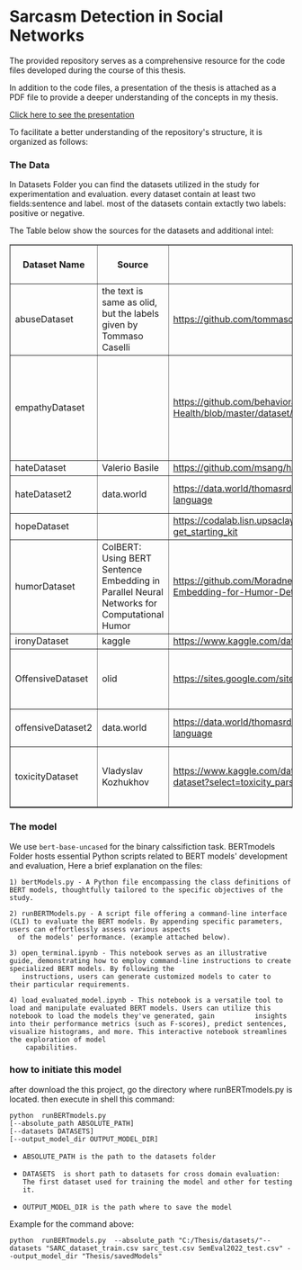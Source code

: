 # Sarcasm Detection in Social Networks

The provided repository serves as a comprehensive resource for the code files developed during the course of this thesis.

In addition to the code files, a presentation of the thesis is attached as a PDF file to provide a deeper understanding of the concepts in my thesis.

[Click here to see the presentation](Thesis_defense.pdf) 



To facilitate a better understanding of the repository's structure, it is organized as follows:

### The Data
In Datasets Folder you can find the datasets utilized in the study for experimentation and evaluation.
every dataset contain at least two fields:sentence and label.
most of the datasets contain extactly two labels: positive or negative.

The Table below show the sources for the datasets and additional intel:

<table border="1">
  <thead>
    <tr>
      <th>Dataset Name</th>
      <th>Source</th>
      <th>Link</th>
      <th>Original Size</th>
      <th>Current Sample Size</th>
      <th>Positive Percentage</th>
      <th>Comment</th>
    </tr>
  </thead>
  <tbody>
    <tr>
      <td>abuseDataset</td>
      <td>the text is same as olid, but the labels given by Tommaso Caselli</td>
      <td><a href="https://github.com/tommasoc80/AbuseEval">https://github.com/tommasoc80/AbuseEval</a></td>
      <td>13241</td>
      <td>5000</td>
      <td>0.2</td>
      <td>explanation on the labels can be found here</td>
    </tr>
    <tr>
      <td>empathyDataset</td>
      <td></td>
      <td><a href="https://github.com/behavioral-data/Empathy-Mental-Health/blob/master/dataset/emotional-reactions-reddit.csv">https://github.com/behavioral-data/Empathy-Mental-Health/blob/master/dataset/emotional-reactions-reddit.csv</a></td>
      <td>3085</td>
      <td>3085</td>
      <td>0.33</td>
      <td>The original table contains 3 kinds of labels. I changed it to 2 labels for binary classification.</td>
    </tr>
    <tr>
      <td>hateDataset</td>
      <td>Valerio Basile</td>
      <td><a href="https://github.com/msang/hateval">https://github.com/msang/hateval</a></td>
      <td>100</td>
      <td>100</td>
      <td>0.5</td>
      <td></td>
    </tr>
    <tr>
      <td>hateDataset2</td>
      <td>data.world</td>
      <td><a href="https://data.world/thomasrdavidson/hate-speech-and-offensive-language">https://data.world/thomasrdavidson/hate-speech-and-offensive-language</a></td>
      <td></td>
      <td>1400</td>
      <td>0.5</td>
      <td>The positive class is hate speech</td>
    </tr>
    <tr>
      <td>hopeDataset</td>
      <td></td>
      <td><a href="https://codalab.lisn.upsaclay.fr/competitions/10215#participate-get_starting_kit">https://codalab.lisn.upsaclay.fr/competitions/10215#participate-get_starting_kit</a></td>
      <td>22652</td>
      <td>5000</td>
      <td>0.2</td>
      <td></td>
    </tr>
    <tr>
      <td>humorDataset</td>
      <td>ColBERT: Using BERT Sentence Embedding in Parallel Neural Networks for Computational Humor</td>
      <td><a href="https://github.com/Moradnejad/ColBERT-Using-BERT-Sentence-Embedding-for-Humor-Detection">https://github.com/Moradnejad/ColBERT-Using-BERT-Sentence-Embedding-for-Humor-Detection</a></td>
      <td>200k</td>
      <td>5000</td>
      <td>0.5</td>
      <td></td>
    </tr>
    <tr>
      <td>ironyDataset</td>
      <td>kaggle</td>
      <td><a href="https://www.kaggle.com/datasets/rtatman/ironic-corpus">https://www.kaggle.com/datasets/rtatman/ironic-corpus</a></td>
      <td>1950</td>
      <td>1950</td>
      <td>0.27</td>
      <td></td>
    </tr>
    <tr>
      <td>OffensiveDataset</td>
      <td>olid</td>
      <td><a href="https://sites.google.com/site/offensevalsharedtask/olid">https://sites.google.com/site/offensevalsharedtask/olid</a></td>
      <td>13241</td>
      <td>5000</td>
      <td>0.2</td>
      <td>The link for downloading the zip file is at the bottom of the page</td>
    </tr>
    <tr>
      <td>offensiveDataset2</td>
      <td>data.world</td>
      <td><a href="https://data.world/thomasrdavidson/hate-speech-and-offensive-language">https://data.world/thomasrdavidson/hate-speech-and-offensive-language</a></td>
      <td></td>
      <td>1400</td>
      <td>0.5</td>
      <td>The positive class is offense</td>
    </tr>
    <tr>
      <td>toxicityDataset</td>
      <td>Vladyslav Kozhukhov</td>
      <td><a href="https://www.kaggle.com/datasets/saurabhshahane/cyberbullying-dataset?select=toxicity_parsed_dataset.csv">https://www.kaggle.com/datasets/saurabhshahane/cyberbullying-dataset?select=toxicity_parsed_dataset.csv</a></td>
      <td>160k</td>
      <td>5000</td>
      <td>0.5</td>
      <td>The related dataset is "toxicity parsed dataset"</td>
    </tr>
    <!-- Continue adding rows as needed -->
  </tbody>
</table>


### The model
We use `bert-base-uncased` for the binary calssifiction task. 
BERTmodels Folder hosts essential Python scripts related to BERT models' development and evaluation,
Here a brief explanation on the files: 

    1) bertModels.py - A Python file encompassing the class definitions of BERT models, thoughtfully tailored to the specific objectives of the study.
    
    2) runBERTModels.py - A script file offering a command-line interface (CLI) to evaluate the BERT models. By appending specific parameters, users can effortlessly assess various aspects 
      of the models' performance. (example attached below).
      
    3) open_terminal.ipynb - This notebook serves as an illustrative guide, demonstrating how to employ command-line instructions to create specialized BERT models. By following the      
       instructions, users can generate customized models to cater to their particular requirements.
       
    4) load_evaluated_model.ipynb - This notebook is a versatile tool to load and manipulate evaluated BERT models. Users can utilize this notebook to load the models they've generated, gain          insights into their performance metrics (such as F-scores), predict sentences, visualize histograms, and more. This interactive notebook streamlines the exploration of model    
        capabilities.
       	

### how to initiate this model
after download the this project, go the directory where
runBERTmodels.py is located. then execute in shell this command:

```
python  runBERTmodels.py
[--absolute_path ABSOLUTE_PATH]
[--datasets DATASETS]
[--output_model_dir OUTPUT_MODEL_DIR]
```


 	
-     ABSOLUTE_PATH is the path to the datasets folder
-     DATASETS  is short path to datasets for cross domain evaluation:
      The first dataset used for training the model and other for testing it.
-     OUTPUT_MODEL_DIR is the path where to save the model

Example for the command above:

```
python  runBERTmodels.py  --absolute_path "C:/Thesis/datasets/"--datasets "SARC_dataset_train.csv sarc_test.csv SemEval2022_test.csv" --output_model_dir "Thesis/savedModels"
```
